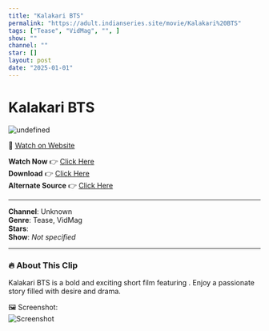 ```yaml
---
title: "Kalakari BTS"
permalink: "https://adult.indianseries.site/movie/Kalakari%20BTS"
tags: ["Tease", "VidMag", "", ]
show: ""
channel: ""
star: []
layout: post
date: "2025-01-01"
---
```


# Kalakari BTS

![undefined](https://desisins.com/wp-content/uploads/2024/09/Kalakari-BTS-DesiSins.com_.jpg)

🔗 [Watch on Website](https://adult.indianseries.site/movie/Kalakari%20BTS)

**Watch Now** 👉 [Click Here](https://adult.indianseries.site/movie/Kalakari%20BTS)  
**Download** 👉 [Click Here](https://adult.indianseries.site/movie/Kalakari%20BTS)  
**Alternate Source** 👉 [Click Here](https://adult.indianseries.site/movie/Kalakari%20BTS)

---

**Channel**: Unknown  
**Genre**: Tease, VidMag  
**Stars**:   
**Show**: *Not specified*

---

### 🔥 About This Clip

Kalakari BTS is a bold and exciting short film featuring . Enjoy a passionate story filled with desire and drama.
 
🖼️ Screenshot:  
![Screenshot](https://desisins.com/wp-content/uploads/2024/09/Kalakari-BTS-DesiSins.com_.jpg)
